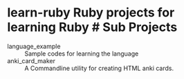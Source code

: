 # learn-ruby Ruby projects for learning Ruby # Sub Projects
<dl>
    <dt>language_example</dt>
    <dd>Sample codes for learning the language</dd>
    <dt>anki_card_maker</dt>
    <dd>A Commandline utility for creating HTML anki cards.</dd>
</dl>

